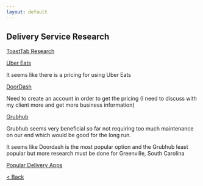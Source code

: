 ```yaml
---
layout: default
---
```


## Delivery Service Research
[ToastTab Research](https://pos.toasttab.com/blog/third-party-delivery-service)

[Uber Eats](https://merchants.ubereats.com/us/en/services/online-ordering/#:~:text=How%20do%20I%20set%20up,want%20to%20activate%20for%20Webshop.)

It seems like there is a pricing for using Uber Eats

[DoorDash](https://get.doordash.com/en-us/products)

Need to create an account in order to get the pricing (I need to discuss with my client more and get more business information)

[Grubhub](https://get.grubhub.com/grubhub-pricing-and-fees/?utm_source=google&utm_medium=cpc&utm_campaign=National+%7C+Brand+%7C++GFR&utm_term=grubhub%20for%20restaurants&utm_content=acct_id-9867381046:camp_id-12015705480:adgroup_id-120027745601:kwd-299462946130:creative_id-502313998713:ext_id-:matchtype_id-e:network-g:device-c:loc_interest-:loc_physical-9073502&gclid=CjwKCAiAuaKfBhBtEiwAht6H7w_-6llowEoXQ0Q_dJzkDLw3UeHdlEioMPnHUhRE7a6Ge26or-OPsxoCVqMQAvD_BwE&gclsrc=aw.ds)

Grubhub seems very beneficial so far not requiring too much maintenance on our end which would be good for the long run. 

It seems like Doordash is the most popular option and the Grubhub least popular but more research must be done for Greenville, South Carolina

[Popular Delivery Apps](https://www.cnet.com/tech/services-and-software/best-food-delivery-service/)

[< Back](./)
